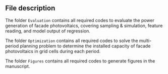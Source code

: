 ## File description

The folder ```Evaluation``` contains all required codes to evaluate the power generation of facade photovoltaics, covering sampling & simulation, feature reading, and model output of regression.

The folder ```Optimization``` contains all required codes to solve the multi-period planning problem to determine the installed capacity of facade photovoltaics in grid cells during each period.

The folder ```Figures``` contains all required codes to generate figures in the manuscript.
